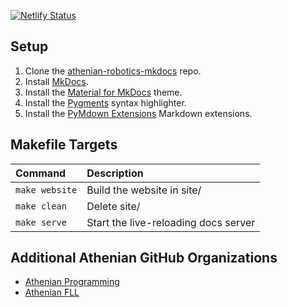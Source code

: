 [![Netlify Status](https://api.netlify.com/api/v1/badges/8c3e891f-cbec-4599-9e06-53f6046d3dd1/deploy-status)](https://app.netlify.com/sites/athenian-robotics/deploys)

## Setup
1. Clone the [athenian-robotics-mkdocs](https://github.com/athenian-robotics/athenian-robotics-mkdocs) repo.
2. Install [MkDocs](https://www.mkdocs.org).
3. Install the [Material for MkDocs](https://squidfunk.github.io/mkdocs-material/) theme.
4. Install the [Pygments](http://pygments.org/) syntax highlighter.
5. Install the [PyMdown Extensions](https://facelessuser.github.io/pymdown-extensions/) Markdown extensions.


## Makefile Targets
| Command               | Description                                   |
|:----------------------|:----------------------------------------------|
| `make website`        | Build the website in site/                    |
| `make clean`          | Delete site/                                  |
| `make serve`         | Start the live-reloading docs server          |

## Additional Athenian GitHub Organizations  
* [Athenian Programming](https://github.com/athenian-programming)
* [Athenian FLL](http://athenian-fll.org)